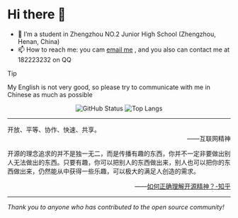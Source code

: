# Hi there 👋
- 🌱 I’m a student in Zhengzhou NO.2 Junior High School (Zhengzhou, Henan, China)
- 📫 How to reach me: you cam [email me](mailto:ymy213456@163.com) , and you also can contact me at 182223232 on QQ
> [!TIP]
> My English is not very good, so please try to communicate with me in Chinese as much as possible

<div align="center">
  
![GitHub Status](https://github-readme-stats.vercel.app/api?show_icons=true&username=ymy139)
![Top Langs](https://github-readme-stats.vercel.app/api/top-langs/?username=ymy139&layout=compact)

</div>

---
<div>
开放、平等、协作、快速、共享。</div>
<div align="right">
——互联网精神
</div>
<p></p>
<div>
开源的理念追求的并不是独一无二，而是传播有趣的东西，你并不一定非要做出别人无法做出的东西。只要有趣，你可以把别人的东西做出来，别人也可以把你的东西做出来，仍然能从中获得一些乐趣，可以极大的满足人创造的需求。</div>
<div align="right">

——[如何正确理解开源精神？-知乎](https://www.zhihu.com/question/383024084)
</div>

---

*Thank you to anyone who has contributed to the open source community!*

